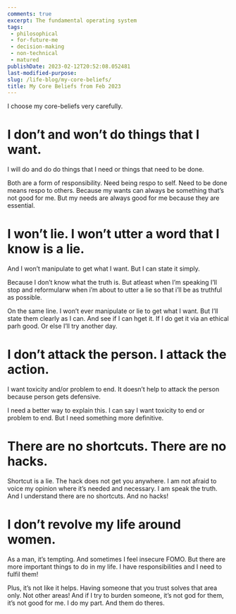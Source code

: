 ```yaml
---
comments: true
excerpt: The fundamental operating system
tags:
 - philosophical
 - for-future-me
 - decision-making
 - non-technical
 - matured
publishDate: 2023-02-12T20:52:08.052481
last-modified-purpose: 
slug: /life-blog/my-core-beliefs/
title: My Core Beliefs from Feb 2023
---
```


I choose my core-beliefs very carefully.

# I don’t and won’t do things that I want. 

I will do and do do things that I need or things that need to be done.

Both are a form of responsibility. Need being respo to self. Need to be done means respo to others. Because my wants can always be something that’s not good for me. But my needs are always good for me because they are essential.

#  I won’t lie. I won’t utter a word that I know is a lie. 

And I won’t manipulate to get what I want. But I can state it simply.

Because I don’t know what the truth is. But atleast when I’m speaking I’ll stop and reformularw when i’m about to utter a lie so that i’ll be as truthful as possible.

On the same line. I won’t ever manipulate or lie to get what I want. But I’ll state them clearly as I can. And see if I can hget it. If I do get it via an ethical parh good. Or else I’ll try another day.

# I don’t attack the person. I attack the action.

I want toxicity and/or problem to end. It doesn’t help to attack the person because person gets defensive.

I need a better way to explain this. I can say I want toxicity to end or problem to end. But I need something more definitive.

# There are no shortcuts. There are no hacks.

Shortcut is a lie. The hack does not get you anywhere.
I am not afraid to voice my opinion where it’s needed and necessary.
I am speak the truth. And I understand there are no shortcuts. And no hacks!

# I don’t revolve my life around women. 
As a man, it’s tempting. And sometimes I feel insecure FOMO. But there are more important things to do in my life. I have responsibilities and I need to fulfil them!

Plus, it’s not like it helps. Having someone that you trust solves that area only. Not other areas! And if I try to burden someone, it’s not god for them, it’s not good for me. I do my part. And them do theres.


